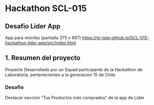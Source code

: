 # Hackathon SCL-015
## Desafio Lider App

App para móviles (pantalla 375 x 667)
https://gi-isler.github.io/SCL-015-hackathon-lider-app/src/index.html

## 1. Resumen del proyecto

Proyecto Desarrollado por un Squad participante de la Hackathon de Laboratoria, pertenecientes a la generacion 15 de Chile.

### Desafio 

Destacar seccion "Tus Productos más comprados" de la app de Lider



